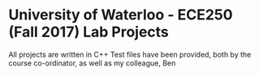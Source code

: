 # University of Waterloo - ECE250 (Fall 2017) Lab Projects
All projects are written in C++
Test files have been provided, both by the course co-ordinator, as well as my colleague, Ben
